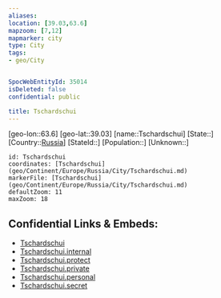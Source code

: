 ```yaml
---
aliases: 
location: [39.03,63.6]
mapzoom: [7,12] 
mapmarker: city 
type: City
tags:
- geo/City


SpocWebEntityId: 35014
isDeleted: false
confidential: public

title: Tschardschui
---
```

[geo-lon::63.6]
[geo-lat::39.03]
[name::Tschardschui]
[State::]
[Country::[Russia](geo/Continent/Europe/Russia.md)]
[StateId::]
[Population::]
[Unknown::]


```leaflet
id: Tschardschui
coordinates: [Tschardschui](geo/Continent/Europe/Russia/City/Tschardschui.md)
markerFile: [Tschardschui](geo/Continent/Europe/Russia/City/Tschardschui.md)
defaultZoom: 11 
maxZoom: 18
```


## Confidential Links & Embeds: 
- [Tschardschui](../../../../../../_public/geo/Continent/Europe/Russia/City/Tschardschui.md) 
- [Tschardschui.internal](../../../../../../_internal/geo/Continent/Europe/Russia/City/Tschardschui.internal.md) 
- [Tschardschui.protect](../../../../../../_protect/geo/Continent/Europe/Russia/City/Tschardschui.protect.md) 
- [Tschardschui.private](../../../../../../_private/geo/Continent/Europe/Russia/City/Tschardschui.private.md) 
- [Tschardschui.personal](../../../../../../_personal/geo/Continent/Europe/Russia/City/Tschardschui.personal.md) 
- [Tschardschui.secret](../../../../../../_secret/geo/Continent/Europe/Russia/City/Tschardschui.secret.md) 
